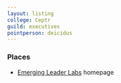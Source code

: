 ```yaml
---
layout: listing
college: Ceptr
guild: executives
pointperson: deicidus
---
```

### Places
* [Emerging Leader Labs](http://emergingleaderlabs.org/) homepage
